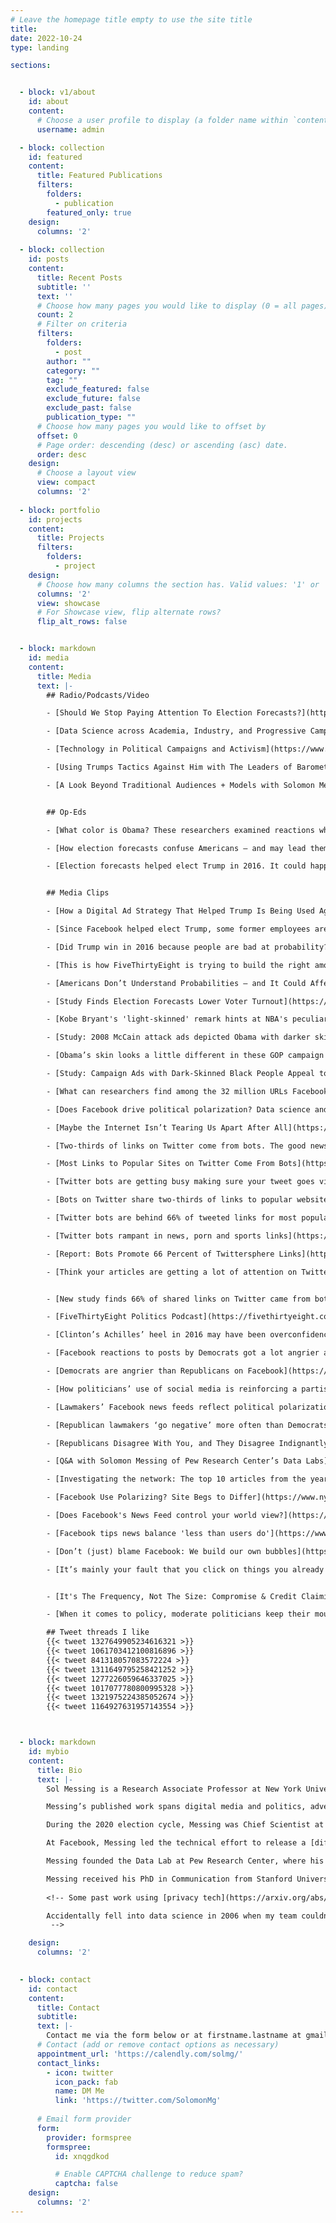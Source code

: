 ```yaml
---
# Leave the homepage title empty to use the site title
title:
date: 2022-10-24
type: landing

sections:


  - block: v1/about
    id: about
    content:
      # Choose a user profile to display (a folder name within `content/authors/`)
      username: admin

  - block: collection
    id: featured
    content:
      title: Featured Publications
      filters:
        folders:
          - publication
        featured_only: true
    design:
      columns: '2'
      
  - block: collection
    id: posts
    content:
      title: Recent Posts
      subtitle: ''
      text: ''
      # Choose how many pages you would like to display (0 = all pages)
      count: 2
      # Filter on criteria
      filters:
        folders:
          - post
        author: ""
        category: ""
        tag: ""
        exclude_featured: false
        exclude_future: false
        exclude_past: false
        publication_type: ""
      # Choose how many pages you would like to offset by
      offset: 0
      # Page order: descending (desc) or ascending (asc) date.
      order: desc
    design:
      # Choose a layout view
      view: compact
      columns: '2'
      
  - block: portfolio
    id: projects
    content:
      title: Projects
      filters:
        folders:
          - project
    design:
      # Choose how many columns the section has. Valid values: '1' or '2'.
      columns: '2'
      view: showcase
      # For Showcase view, flip alternate rows?
      flip_alt_rows: false


  - block: markdown
    id: media
    content:
      title: Media
      text: |-
        ## Radio/Podcasts/Video

        - [Should We Stop Paying Attention To Election Forecasts?](https://www.sciencefriday.com/segments/election-forecasts/) **NPR's Science Friday, hosted by Ira Flatow & Elah Feder** 

        - [Data Science across Academia, Industry, and Progressive Campaigns, with Dr. Solomon Messing](https://socialmediaandpolitics.simplecast.com/episodes/data-science-academia-tech-industry-progressive-campaigns-solomon-messing). **Social Media and Politics Podcast, hosted by Michael Bossetta** 

        - [Technology in Political Campaigns and Activism](https://www.youtube.com/watch?v=LW05yRGrwfQ) **2020 CODE@MIT - Fireside Panel, hosted by Dean Eckles**

        - [Using Trumps Tactics Against Him with The Leaders of Barometer](https://soundcloud.com/thegreatbattlefield/using-trumps-tactics-against-him-with-the-leaders-of-barometer). **The Great Battlefield Podcast, hosted by Nathaniel G. Pearlman** 

        - [A Look Beyond Traditional Audiences + Models with Solomon Messing](https://youtu.be/9ZRpDPcN7I0?t=85) **FWIW 2020 Debrief, hosted by ACRONYM**


        ## Op-Eds 

        - [What color is Obama? These researchers examined reactions when his skin looks darker](https://www.washingtonpost.com/news/monkey-cage/wp/2016/01/11/what-color-is-obama-these-researchers-examined-reactions-when-his-skin-looks-darker/). **Washington Post's Monkey Cage** 

        - [How election forecasts confuse Americans — and may lead them not to vote at all](https://www.washingtonpost.com/news/monkey-cage/wp/2018/03/22/how-election-forecasts-confuse-americans-and-may-lead-them-not-to-vote-at-all/). **Washington Post's Monkey Cage** 

        - [Election forecasts helped elect Trump in 2016. It could happen again in 2020](https://www.usatoday.com/story/opinion/2020/10/01/election-forecasts-can-wrong-you-still-need-vote-column/5857993002/). **USA Today**


        ## Media Clips

        - [How a Digital Ad Strategy That Helped Trump Is Being Used Against Him](https://www.nytimes.com/2020/04/28/us/politics/Facebook-Acronym-advertising.html). **New York Times** 

        - [Since Facebook helped elect Trump, some former employees are using similar digital tricks to give Democrats an edge in 2020](https://www.vanityfair.com/news/2020/04/trump-facebook-mastermind-james-barnes-working-against-him). **Vanity Fair** 

        - [Did Trump win in 2016 because people are bad at probability?](https://www.washingtonpost.com/politics/2020/02/28/did-trump-win-2016-because-people-are-bad-probability/) **Washington Post**

        - [This is how FiveThirtyEight is trying to build the right amount of uncertainty into its 2020 election data analysis](https://www.niemanlab.org/2020/07/this-is-how-fivethirtyeight-is-trying-to-build-the-right-amount-of-uncertainty-into-its-2020-election-data-analysis/). **NiemanLab** 

        - [Americans Don’t Understand Probabilities – and It Could Affect Election Turnout](https://nymag.com/intelligencer/2018/02/americans-dont-understand-election-probabilities.html).  **New York Magazine**

        - [Study Finds Election Forecasts Lower Voter Turnout](https://politicalwire.com/2018/02/06/election-forecasts-lower-voter-turnout/). **Political Wire**

        - [Kobe Bryant's 'light-skinned' remark hints at NBA's peculiar racial politics](https://www.theguardian.com/sport/2016/jan/06/kobe-bryant-steph-curry-light-skinned-remark-hints-at-nbas-peculiar-racial-politics). **The Guardian** 

        - [Study: 2008 McCain attack ads depicted Obama with darker skin tone](https://www.cbsnews.com/news/study-2008-mccain-attack-ads-darkened-obama-skin-tone/). **CBS News** 

        - [Obama’s skin looks a little different in these GOP campaign ads](https://www.washingtonpost.com/news/wonk/wp/2015/12/29/obamas-skin-looks-a-little-different-in-these-gop-campaign-ads/). **Washington Post** 

        - [Study: Campaign Ads with Dark-Skinned Black People Appeal to White Racism](https://atlantablackstar.com/2016/01/03/study-campaign-ads-with-dark-skinned-black-people-appeal-to-white-racism/). **Atlanta Black Star** 

        - [What can researchers find among the 32 million URLs Facebook just released to Social Science One?](https://www.poynter.org/fact-checking/2019/what-can-researchers-find-among-the-32-million-urls-facebook-just-released-to-social-science-one/) **Poynter** 

        - [Does Facebook drive political polarization? Data science and research](https://journalistsresource.org/studies/society/social-media/facebook-political-polarization-data-science-research/). **Harvard Shorenstein Center** 

        - [Maybe the Internet Isn’t Tearing Us Apart After All](https://www.wired.com/2017/05/maybe-internet-isnt-tearing-us-apart/). **Wired** 

        - [Two-thirds of links on Twitter come from bots. The good news? They’re mostly bland](https://www.vox.com/technology/2018/4/9/17214720/pew-study-bots-generate-two-thirds-of-twitter-links). **Vox**

        - [Most Links to Popular Sites on Twitter Come From Bots](https://www.wired.com/story/twitter-bots-links/). **Wired** 

        - [Twitter bots are getting busy making sure your tweet goes viral](https://www.fastcompany.com/40556233/twitter-bots-are-getting-busy-making-sure-your-tweet-goes-viral). **FastCompany** 

        - [Bots on Twitter share two-thirds of links to popular websites](https://techcrunch.com/2018/04/09/bots-on-twitter-share-two-thirds-of-links-to-popular-websites-pew/). **TechCrunch** 

        - [Twitter bots are behind 66% of tweeted links for most popular sites](https://venturebeat.com/2018/04/09/pew-twitter-bots-are-behind-66-of-tweeted-links-for-most-popular-sites/). **VentureBeat** 

        - [Twitter bots rampant in news, porn and sports links](https://www.usatoday.com/story/tech/news/2018/04/09/bots-rampant-twitter-study-says-network-tries-thwart-devious-tweets/492536002/). **USA Today**

        - [Report: Bots Promote 66 Percent of Twittersphere Links](https://observer.com/2018/04/report-bots-promote-66-percent-twittersphere-links/). **Observer**

        - [Think your articles are getting a lot of attention on Twitter? It could be a lot of posting by bots](https://www.niemanlab.org/2018/04/think-your-articles-are-getting-a-lot-of-attention-on-twitter-it-could-be-a-lot-of-posting-by-bots/). **NiemanLab** 


        - [New study finds 66% of shared links on Twitter came from bots](https://sports.yahoo.com/new-study-finds-66-shared-links-twitter-came-bots-140230916.html). **Yahoo News** 

        - [FiveThirtyEight Politics Podcast](https://fivethirtyeight.com/features/politics-podcast-whats-so-wrong-with-nancy-pelosi/). **FiveThirtyEight** 

        - [Clinton’s Achilles’ heel in 2016 may have been overconfidence](https://www.washingtonpost.com/news/politics/wp/2018/02/06/clintons-achilles-heel-in-2016-may-have-been-overconfidence/). **Washington Post** 

        - [Facebook reactions to posts by Democrats got a lot angrier after Trump was elected](https://qz.com/1161816/facebook-and-politics-reactions-to-posts-by-democrats-got-a-lot-angrier-after-trump-was-elected/). **Quartz** 

        - [Democrats are angrier than Republicans on Facebook](https://www.axios.com/democrats-are-angrier-than-republicans-on-facebook-1515110686-ba65f9e2-10c3-4b06-b31f-4588fbca9573.html). **Axios** 

        - [How politicians’ use of social media is reinforcing a partisan media divide](https://www.washingtonpost.com/news/politics/wp/2017/12/18/how-politicians-use-of-social-media-is-reinforcing-a-partisan-media-divide/). **Washington Post** 

        - [Lawmakers’ Facebook news feeds reflect political polarization](https://www.politico.com/story/2017/12/18/pew-study-social-media-political-polarization-302252). **Politico** 

        - [Republican lawmakers ‘go negative’ more often than Democrats, according to a first-of-its-kind analysis](https://www.washingtonpost.com/news/wonk/wp/2017/02/23/republican-lawmakers-go-negative-more-often-than-democrats-according-to-a-first-of-its-kind-analysis/). **Washington Post** 

        - [Republicans Disagree With You, and They Disagree Indignantly](https://www.motherjones.com/kevin-drum/2017/02/pew-republicans-disagree-and-they-disagree-indignantly/). **Mother Jones** 

        - [Q&A with Solomon Messing of Pew Research Center’s Data Labs](https://www.pewresearch.org/fact-tank/2017/02/23/qa-with-solomon-messing-of-pew-research-centers-data-labs/). **Pew Research Center** 

        - [Investigating the network: The top 10 articles from the year in digital news and social media research](https://www.niemanlab.org/2015/12/investigating-the-network-the-top-10-articles-from-the-year-in-digital-news-and-social-media-research/). **NiemanLab** 

        - [Facebook Use Polarizing? Site Begs to Differ](https://www.nytimes.com/2015/05/08/technology/facebook-study-disputes-theory-of-political-polarization-among-users.html). **New York Times** 

        - [Does Facebook's News Feed control your world view?](https://www.cbsnews.com/news/facebooks-news-feed-limits-your-world-view/). **CBS News** 

        - [Facebook tips news balance 'less than users do'](https://www.bbc.com/news/science-environment-32606724). **BBC News** 

        - [Don’t (just) blame Facebook: We build our own bubbles](https://arstechnica.com/science/2015/05/dont-just-blame-facebook-we-build-our-own-bubbles/). **Ars Technica** 

        - [It’s mainly your fault that you click on things you already agree with](https://www.washingtonpost.com/news/energy-environment/wp/2015/05/07/facebook-study-says-its-mainly-your-fault-not-theirs-that-you-read-things-you-already-agree-with/). **Washington Post** 


        - [It's The Frequency, Not The Size: Compromise & Credit Claiming in Congress](https://mischiefsoffaction.blogspot.com/2015/01/its-frequency-not-size-compromise.html). **Mischiefs of Faction (Vox)** 

        - [When it comes to policy, moderate politicians keep their mouths shut](https://news.stanford.edu/news/2012/september/politics-policy-pork-092412.html). **Stanford News** 

        ## Tweet threads I like
        {{< tweet 1327649905234616321 >}}
        {{< tweet 1061703412100816896 >}}
        {{< tweet 841318057083572224 >}}
        {{< tweet 1311649795258421252 >}}
        {{< tweet 1277226059646337025 >}}
        {{< tweet 1017077780800995328 >}}
        {{< tweet 1321975224385052674 >}}
        {{< tweet 1164927631957143554 >}}



  - block: markdown
    id: mybio
    content:
      title: Bio
      text: |-
        Sol Messing is a Research Associate Professor at New York University, with the Center for Social Media and Politics. Prior to joining NYU, Messing founded data science research teams at Pew Research Center, Acronym, and Twitter. He has industry experience working on recommender systems, complex experimentation, feature engineering/discovery, algorithm audits, and differential privacy. 

        Messing’s published work spans digital media and politics, advertising and elections, and Congressional communication. His most widely cited work shows how [ranking and social signals dominate ideological signals](pdf/SocialNewsCommRes.pdf), and how the networks we form more powerfully govern exposure to [ideologically diverse content than ranking or individal preference](pdf/Science-2015-Bakshy-1130-2.pdf). His research on Congress consists of numerous works on inter-party criticism and conflict among [members on social media](https://www.pewresearch.org/politics/2017/02/23/partisan-conflict-and-congressional-outreach/), as well as [published  work](https://www.cambridge.org/core/journals/american-political-science-review/article/abs/how-words-and-money-cultivate-a-personal-vote-the-effect-of-legislator-credit-claiming-on-constituent-credit-allocation/7538BBE494CE31274DAE7F9F2E220F04) and a co-authored book, [*The Impression of Influence*](pdf/GrimmerWestwoodMessingBook.pdf) (Princeton University Press, 2014) about the impacts of credit-claiming on the voting public. He has also published work on the [consequences of election forecasts](publication/wlm-2019-projecting/) and digital alterations to [candidate images in advertising](pdf/HSVmetricsCampaignsDarknessPOQFINAL.pdf). Messing’s most recent work quantifies the impact of an entire digital Presidential advertising campaign in the 2020 election, in what is likely the largest [digital advertsing field experiments in politics](/publication/aggarwal-2023-2-million-experiment/). 

        During the 2020 election cycle, Messing was Chief Scientist at [ACRONYM](https://www.nytimes.com/2020/04/28/us/politics/Facebook-Acronym-advertising.html), where his team drove investment by (correctly) [modeling the electoral importance of Georgia](/post/what-the-polls-got-wrong-in-2020/), oversaw a meta-analytic [ML system to generate estimates of persuasive messaging impact](https://towardsdatascience.com/the-haha-ratio-learning-from-facebooks-emoji-reactions-to-predict-persuasion-effects-of-fcd9180ea5dd) leveraging hundreds of past experiments and online behavioral data, and conducted the largest ever [digital advertsing field experiment in politics](/publication/aggarwal-2023-2-million-experiment/).

        At Facebook, Messing led the technical effort to release a [differentially private data set reflecting more than an exabyte of media data](/project/condor_data_release/), helped to found the Civic Integrity and FORT groups, and worked on prototypes that blend ML and experimentation (heterogenous effect estimation and contextual bandits). 

        Messing founded the Data Lab at Pew Research Center, where his team conducted algorithmic audits of [Google Image searches](https://www.pewresearch.org/social-trends/2018/12/17/gender-and-jobs-in-online-image-searches/) and [news photos on Facebook](https://www.journalism.org/2019/05/23/men-appear-twice-as-often-as-women-in-news-photos-on-facebook/), used ML to [study inauthentic and automated behavior on Twitter](https://www.pewresearch.org/internet/2018/04/09/bots-in-the-twittersphere/), and used NLP to understand the role of ideology and [power structures](https://www.pewresearch.org/fact-tank/2017/08/21/highly-ideological-members-of-congress-have-more-facebook-followers-than-moderates-do/) embedded in how members of [congress use social media to communicate](https://www.pewresearch.org/politics/2017/02/23/partisan-conflict-and-congressional-outreach/). 

        Messing received his PhD in Communication from Stanford University in 2013, earning a Masters of Science in Statistics. He serves on the advisory board of Journal of Quantitative Description, served as Assistant Editor of Political Communication, and founded the Journal of International Policy Solutions. 
  
        <!-- Some past work using [privacy tech](https://arxiv.org/abs/2002.04049) to [unlock research/ML](pdf/Facebook_DP_URLs_Dataset.pdf) in corporate data warehouses. 

        Accidentally fell into data science in 2006 when my team couldn't get budget for Stata and so got paid for 2 years to learn R. 
         -->

    design:
      columns: '2'

      
  - block: contact
    id: contact
    content:
      title: Contact
      subtitle:
      text: |-
        Contact me via the form below or at firstname.lastname at gmail dot com. 
      # Contact (add or remove contact options as necessary)
      appointment_url: 'https://calendly.com/solmg/'
      contact_links:
        - icon: twitter
          icon_pack: fab
          name: DM Me
          link: 'https://twitter.com/SolomonMg'
    
      # Email form provider
      form:
        provider: formspree
        formspree:
          id: xnqgdkod

          # Enable CAPTCHA challenge to reduce spam?
          captcha: false
    design:
      columns: '2'
---
```

